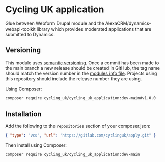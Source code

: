 # Cycling UK application

Glue between Webform Drupal module and the AlexaCRM/dynamics-webapi-toolkit library
which provides moderated applications that are submitted to Dynamics.

## Versioning

This module uses [semantic versioning](https://semver.org/). Once a commit has been made to the main branch a new release should be created in GitHub, the tag name should match the version number in the [modules info file](cycling_uk_application.info.yml). Projects using this repository should include the release number they are using.

Using Composer:

```bash
composer require cycling_uk/cycling_uk_application:dev-main#v1.0.0
```

## Installation

Add the following to the `repositories` section of your composer.json:

```json
{ "type": "vcs", "url": "https://gitlab.com/cyclinguk/apply.git" }
```

Then install using Composer:

```bash
composer require cycling_uk/cycling_uk_application:dev-main
```
